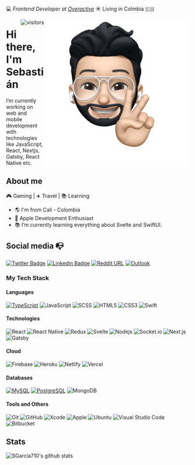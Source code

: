 :computer: _Frontend Developer at [Overactive](https://overactive.com/)_ ☀️ Living in Colmbia :colombia:

<img align="right" width="400" height="400" src="https://github.com/SGarcia710/SGarcia710/blob/main/profile-image.png?raw=true">

<img  align="right" alt="visitors" src="https://visitor-badge.glitch.me/badge?page_id=SGarcia710.SGarcia710" /> 

# Hi there, I'm Sebastián

I’m currently working on web and mobile development with technologies like JavaScript, React, Nextjs, Gatsby, React Native etc.


## About me 

🎮 Gaming | ✈️ Travel | 📚 Learning

- :earth_americas: I'm from Cali - Colombia
- :iphone: Apple Development Enthusiast
- 📚 I’m currently learning everything about Svelte and SwiftUI.

## Social media :mailbox_with_no_mail:

[![Twitter Badge](https://img.shields.io/badge/-sebg96-1da1f2?style=flat-square&labelColor=1da1f2&logo=twitter&logoColor=white&link=https://twitter.com/sebg96)](https://twitter.com/sebg96)
[![Linkedin Badge](https://img.shields.io/badge/-Sebastián_García-blue?style=flat-square&logo=Linkedin&logoColor=white&link=https://www.linkedin.com/in/sebastian-garcia-ospina/)](https://www.linkedin.com/in/sebastian-garcia-ospina/) 
[![Reddit URL](https://img.shields.io/badge/-ImLotus-orange?style=flat-square&logo=reddit&logoColor=white&link=https://www.linkedin.com/in/sebastian-garcia-ospina/)](https://www.reddit.com/user/ImLotus)
[![Outlook](https://img.shields.io/badge/-sgarcia710@outlook.com-0078D4?style=flat&logo=Microsoft-Outlook&logoColor=white)](mailto:sgarcia710@outlook.com)


### My Tech Stack

#### Languages

[![TypeScript](https://img.shields.io/badge/-TypeScript-black?style=flat-square&logo=typescript&link=https://github.com/LuizCarlosAbbott/)](https://github.com/LuizCarlosAbbott/)
![JavaScript](https://img.shields.io/badge/-JavaScript-black?style=flat-square&logo=javascript)
![SCSS](https://img.shields.io/badge/-SCSS-black?style=flat-square&logo=SASS)
![HTML5](https://img.shields.io/badge/-HTML5-black?style=flat-square&logo=html5&logoColor=white)
![CSS3](https://img.shields.io/badge/-CSS3-black?style=flat-square&logo=css3)
![Swift](https://img.shields.io/badge/Swift-black?style=flat-square&logo=Swift&logoColor=white)

#### Technologies
![React](https://img.shields.io/badge/-React-black?style=flat-square&logo=react)
![React Native](https://img.shields.io/badge/-React_Native-black?style=flat-square&logo=react)
![Redux](https://img.shields.io/badge/-Redux-black?style=flat-square&logo=Redux)
![Svelte](https://img.shields.io/badge/-Svelte-black?style=flat-square&logo=svelte)
![Nodejs](https://img.shields.io/badge/-Nodejs-black?style=flat-square&logo=Node.js)
![Socket.io](https://img.shields.io/badge/-Socket.io-black?style=flat-square&logo=socket.io)
![Next.js](https://img.shields.io/badge/-Next.js-black?style=flat-square&logo=Next.js)
![Gatsby](https://img.shields.io/badge/-Gatsby-black?style=flat-square&logo=gatsby)

#### Cloud
![Firebase](https://img.shields.io/badge/-Firebase-black?style=flat-square&logo=Firebase)
![Heroku](https://img.shields.io/badge/-Heroku-black?style=flat-square&logo=heroku)
![Netlify](https://img.shields.io/badge/-Netlify-black?style=flat-square&logo=netlify)
![Vercel](https://img.shields.io/badge/-Vercel-black?style=flat-square&logo=vercel)

#### Databases
[![MySQL](https://img.shields.io/badge/-MySQL-black?style=flat-square&logo=mysql&link=https://github.com/LuizCarlosAbbott/)](https://github.com/LuizCarlosAbbott/)
[![PostgreSQL](https://img.shields.io/badge/-PostgreSQL-black?style=flat-square&logo=postgresql&link=https://github.com/LuizCarlosAbbott/)](https://github.com/LuizCarlosAbbott/)
![MongoDB](https://img.shields.io/badge/-MongoDB-black?style=flat-square&logo=mongodb)

#### Tools and Others
![Git](https://img.shields.io/badge/-Git-black?style=flat-square&logo=git)
![GitHub](https://img.shields.io/badge/-GitHub-black?style=flat-square&logo=github)
![Xcode](https://img.shields.io/badge/Xcode-black?style=flat-square&logo=Xcode&logoColor=white)
![Apple](https://img.shields.io/badge/MacOS-black?style=flat-square&logo=Apple&logoColor=white)
![Ubuntu](https://img.shields.io/badge/-Ubuntu-black?style=flat-square&logo=ubuntu)
![Visual Studio Code](https://img.shields.io/badge/Visual_Studio_Code-black?style=flat-square&logo=Visual-Studio-Code&logoColor=white)
![Bitbucket](https://img.shields.io/badge/-Bitbucket-black?style=flat&logo=bitbucket)


## Stats
![SGarcia710's github stats](https://github-readme-stats.vercel.app/api?username=SGarcia710&show_icons=true&title_color=fff&icon_color=79ff97&text_color=9f9f9f&bg_color=151515)


